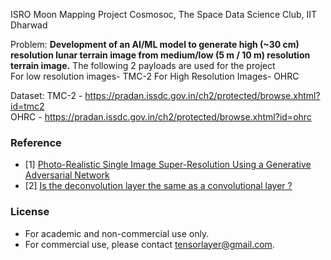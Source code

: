 ISRO Moon Mapping Project
Cosmosoc, The Space Data Science Club, IIT Dharwad

Problem:
**Development of an AI/ML model to generate high (~30 cm) resolution
lunar terrain image from medium/low (5 m / 10 m) resolution terrain image.**
The following 2 payloads are used for the project  
For low resolution images- TMC-2
For High Resolution Images- OHRC

Dataset: 
TMC-2 - https://pradan.issdc.gov.in/ch2/protected/browse.xhtml?id=tmc2  
OHRC - https://pradan.issdc.gov.in/ch2/protected/browse.xhtml?id=ohrc


### Reference
* [1] [Photo-Realistic Single Image Super-Resolution Using a Generative Adversarial Network](https://arxiv.org/abs/1609.04802)
* [2] [Is the deconvolution layer the same as a convolutional layer ?](https://arxiv.org/abs/1609.07009)




### License

- For academic and non-commercial use only.
- For commercial use, please contact tensorlayer@gmail.com.
